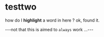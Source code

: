 # testtwo #
how do I **highlight** a word in here ?
ok, found it.

---not that this is aimed to `always` work ...---
